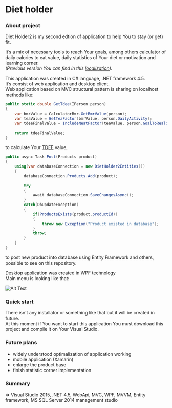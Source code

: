 # **Diet holder**
### **About project**
Diet Holder2 is my second edtion of application to help You to stay (or get) fit.

It’s a mix of necessary tools to reach Your goals, among others calculator of daily calories to eat value, daily statistics of Your diet or motivation and learning corner.<br />
*(Previous version You can find in this [localization](https://github.com/TomaszMaleszyk/diet-holder)).*

This application was created in C# language, .NET framework 4.5.</br>
It’s consist of web application and desktop client. </br>
Web application based on MVC structural pattern is sharing on localhost methods like:
```csharp 
public static double GetTdee(IPerson person)
{
    var bmrValue = CalculatorBmr.GetBmrValue(person);
    var teaValue = GetTeaFactor(bmrValue, person.DailyActivity);
    var tdeeFinalValue = IncludeNeatFactor(teaValue, person.GoalToRealize, person.SomaticType);
  
    return tdeeFinalValue;
}
```
to calculate Your [TDEE](https://www.youtube.com/watch?v=VdPKcsLoQOo) value,
```csharp 
public async Task Post(Products product)
{
    using(var databaseConnection = new DietHolder2Entities())
    { 
        databaseConnection.Products.Add(product);
    
        try
        {
            await databaseConnection.SaveChangesAsync();
        }
        catch(DbUpdateException)
        {
            if(ProductsExists(product.productId))
            {
                throw new Exception("Product existed in database");
            }
            throw;
        }
    }
}
```
to post new product into database using Entity Framework and others, possible to see on this repository.

Desktop application was created in WPF technology </br>
Main menu is looking like that: </br>

![Alt Text](https://media.giphy.com/media/YVEtYDZscnci06giv4/giphy.gif)


### Quick start
There isn't any installator or something like that but it will be created in future. </br>
At this moment if You want to start this application You must download this project and compile it on Your Visual Studio.

### Future plans
- widely understood optimalization of application working
- mobile application (Xamarin)
- enlarge the product base
- finish statistic corner implementation

### Summary
⇒ Visual Studio 2015, .NET 4.5, WebApi, MVC, WPF, MVVM, Entity framework, MS SQL Server 2014 management studio
